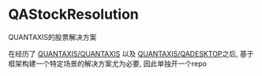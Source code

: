 # QAStockResolution
QUANTAXIS的股票解决方案

在经历了 [QUANTAXIS/QUANTAXIS](https://github.com/quantaxis/quantaxis) 以及 [QUANTAXIS/QADESKTOP](https://github.com/quantaxis/qadesktop)之后, 基于框架构建一个特定场景的解决方案尤为必要, 因此单独开一个repo
